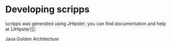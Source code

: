 # Developing scripps

scripps was generated using JHipster, you can find documentation and help at [JHipster][].

Java Golden Architecture
